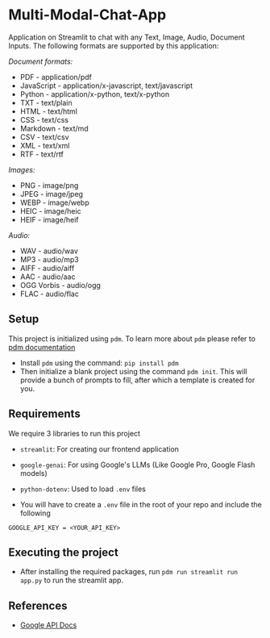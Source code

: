# Multi-Modal-Chat-App

Application on Streamlit to chat with any Text, Image, Audio, Document Inputs.
The following formats are supported by this application:

*Document formats:*

- PDF - application/pdf
- JavaScript - application/x-javascript, text/javascript
- Python - application/x-python, text/x-python
- TXT - text/plain
- HTML - text/html
- CSS - text/css
- Markdown - text/md
- CSV - text/csv
- XML - text/xml
- RTF - text/rtf


*Images:*

- PNG - image/png
- JPEG - image/jpeg
- WEBP - image/webp
- HEIC - image/heic
- HEIF - image/heif

*Audio:*

- WAV - audio/wav
- MP3 - audio/mp3
- AIFF - audio/aiff
- AAC - audio/aac
- OGG Vorbis - audio/ogg
- FLAC - audio/flac

## Setup

This project is initialized using `pdm`. To learn more about `pdm` please refer to [pdm documentation](https://pdm-project.org/en/latest/)

- Install `pdm` using the command: `pip install pdm`
- Then initialize a blank project using the command `pdm init`. This will provide a bunch of prompts to fill, after which a template is created for you.


## Requirements

We require 3 libraries to run this project
- `streamlit`: For creating our frontend application
- `google-genai`: For using Google's LLMs (Like Google Pro, Google Flash models)
- `python-dotenv`: Used to load `.env` files

- You will have to create a `.env` file in the root of your repo and include the following

`GOOGLE_API_KEY = <YOUR_API_KEY>`

## Executing the project

- After installing the required packages, run `pdm run streamlit run app.py` to run the streamlit app.

## References

- [Google API Docs](https://ai.google.dev/gemini-api/docs/document-processing?lang=python)
